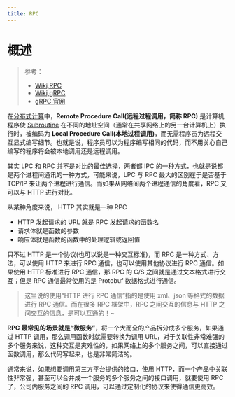 ```yaml
---
title: RPC
---
```


# 概述

> 参考：
> - [Wiki,RPC](https://en.wikipedia.org/wiki/Remote_procedure_call)
> - [Wiki,gRPC](https://en.wikipedia.org/wiki/GRPC)
> - [gRPC 官网](https://grpc.io/)

在[分布式计算](https://en.wikipedia.org/wiki/Distributed_computing)中，**Remote Procedure Call(远程过程调用，简称 RPC)** 是计算机程序使 [Subroutine](/docs/IT学习笔记/2.编程/解谜计算机科学/Function(函数)/Function(函数).md) 在不同的地址空间（通常在共享网络上的另一台计算机上）执行时，被编码为 **Local Procedure Call(本地过程调用)**，而无需程序员为远程交互显式编写细节。也就是说，程序员可以为程序编写相同的代码，而不用关心自己编写的程序将会被本地调用还是远程调用。

其实 LPC 和 RPC 并不是对比的最佳选择，两者都 IPC 的一种方式，也就是说都是两个进程间通讯的一种方式，可能来说，LPC 与 RPC 最大的区别在于是否基于 TCP/IP 来让两个进程进行通信。而如果从网络间两个进程通信的角度看，RPC 又可以与 HTTP 进行对比。

从某种角度来说， HTTP 其实就是一种 RPC

- HTTP 发起请求的 URL 就是 RPC 发起请求的函数名
- 请求体就是函数的参数
- 响应体就是函数的函数中的处理逻辑或返回值

只不过 HTTP 是一个协议(也可以说是一种交互标准)，而 RPC 是一种方式、方法，可以使用 HTTP 来进行 RPC 通信，也可以使用其他协议进行 RPC 通信。如果使用 HTTP 标准进行 RPC 通信，那 RPC 的 C/S 之间就是通过文本格式进行交互；但是 RPC 通信最常使用的是 Protobuf 数据格式进行通信。

> 这里说的使用“HTTP 进行 RPC 通信”指的是使用 xml、json 等格式的数据进行 RPC 通信。而在很多 RPC 框架中，RPC 之间交互的信息与 HTTP 之间交互的信息，是可以互通的！~

**RPC 最常见的场景就是“微服务”**，将一个大而全的产品拆分成多个服务，如果通过 HTTP 调用，那么调用函数时就需要转换为调用 URL，对于关联性非常难强的多个服务来说，这种交互是灾难性的，如果网络上的多个服务之间，可以直接通过函数调用，那么代码写起来，也是非常简洁的。

通常来说，如果想要调用第三方平台提供的接口，使用 HTTP，而一个产品中关联性非常强，甚至可以合并成一个服务的多个服务之间的接口调用，就要使用 RPC 了，公司内服务之间的 RPC 调用，可以通过定制化的协议来使得通信更高效。

